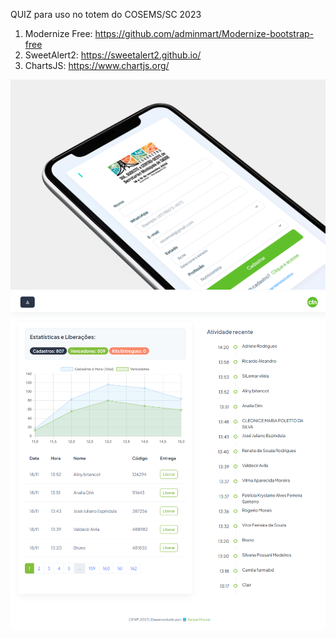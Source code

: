 QUIZ para uso no totem do COSEMS/SC 2023

1. Modernize Free: https://github.com/adminmart/Modernize-bootstrap-free
2. SweetAlert2: https://sweetalert2.github.io/
3. ChartsJS: https://www.chartjs.org/

  
![alt text](https://github.com/moraiscode/quizcosemssc/blob/main/Print%201.png)
![alt text](https://github.com/moraiscode/quizcosemssc/blob/main/Print%202.png)

